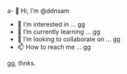 a- 👋 Hi, I’m @ddnsam
- 👀 I’m interested in ... gg
- 🌱 I’m currently learning ... gg
- 💞️ I’m looking to collaborate on ... gg
- 📫 How to reach me ... gg

<!---
ddnsam/ddnsam is a ✨ special ✨ repository because its `README.md` (this file) appears on your GitHub profile.
You can click the Preview link to take a look at your changes.
--->

gg, thnks.

